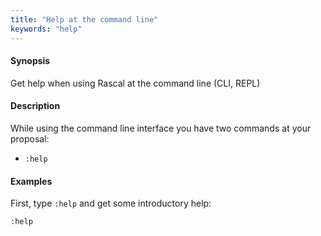 ```yaml
---
title: "Help at the command line"
keywords: "help"
---
```


#### Synopsis

Get help when using Rascal at the command line (CLI, REPL)

#### Description

While using the command line interface you have two commands at your proposal:

* `:help`

#### Examples

First, type `:help` and get some introductory help:

```rascal-shell
:help
```
  
